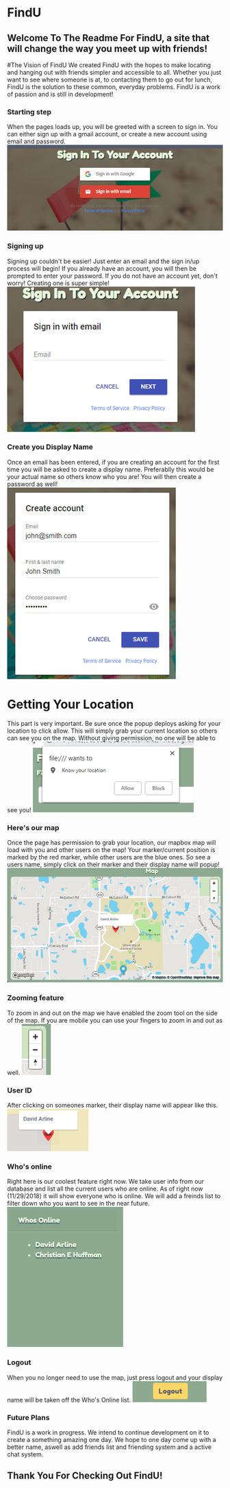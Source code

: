 # FindU
## Welcome To The Readme For FindU, a site that will change the way you meet up with friends!

#The Vision of FindU
We created FindU with the hopes to make locating and hanging out with friends simpler and accessible to all. Whether you just want to see where someone is at, to contacting them to go out for lunch, FindU is the solution to these common, everyday problems. FindU is a work of passion and is still in development!

### Starting step
When the pages loads up, you will be greeted with a screen to sign in. You can either sign up with a gmail account, or create a new account using email and password.
![This is the signup/sign in page](assets/images/Sign-in.PNG)


### Signing up
Signing up couldn't be easier! Just enter an email and the sign in/up process will begin! If you already have an account, you will then be prompted to enter your password. If you do not have an account yet, don't worry! Creating one is super simple!
![Here is where you sign up](assets/images/Sign-Up.PNG)


### Create you Display Name
Once an email has been entered, if you are creating an account for the first time you will be asked to create a display name. Preferablly this would be your actual name so others know who you are! You will then create a password as well!
![Make your display name and password](assets/images/account-creation.PNG)


# Getting Your Location
This part is very important. Be sure once the popup deploys asking for your location to click allow. This will simply grab your current location so others can see you on the map. Without giving permission, no one will be able to see you!
![Please allow geolocation](assets/images/Know-your-location.PNG)

### Here's our map
Once the page has permission to grab your location, our mapbox map will load with you and other users on the map! Your marker/current position is marked by the red marker, while other users are the blue ones. So see a users name, simply click on their marker and their display name will popup!
![This is the map](assets/images/The-Map.PNG)

### Zooming feature
To zoom in and out on the map we have enabled the zoom tool on the side of the map. If you are mobile you can use your fingers to zoom in and out as well.
![The zoom buttons](assets/images/Zoom.PNG)

### User ID
After clicking on someones marker, their display name will appear like this.
![The popup that has the users display](assets/images/User-icon.PNG)

### Who's online
Right here is our coolest feature right now. We take user info from our database and list all the current users who are online. As of right now (11/29/2018) it will show everyone who is online. We will add a freinds list to filter down who you want to see in the near future.
![Our card that gives a list of who is current online](assets/images/Whos-Online.PNG)

### Logout
When you no longer need to use the map, just press logout and your display name will be taken off the Who's Online list.
![The logout button](assets/images/logout.PNG)

### Future Plans
FindU is a work in progress. We intend to continue development on it to create a something amazing one day. We hope to one day come up with a better name, aswell as add friends list and friending system and a active chat system. 

## Thank You For Checking Out FindU!

